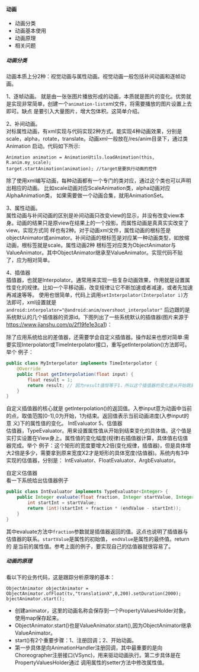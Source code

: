#### 动画

* 动画分类
* 动画基本使用
* 动画原理
* 相关问题 [](../aQA/answer/android/动画QA.md)

##### 动画分类   
动画本质上分2种：视觉动画与属性动画。视觉动画一般包括补间动画和逐帧动画。   

1、逐帧动画。 
就是由一张张图片播放形成的动画，本质就是图片的变化。优势就是实现非常简单，创建一个`animation-list`xml文件，将需要播放的图片设置上去即可。缺点
是要引入大量图片，增大包体积。这简单介绍。

2、补间动画。   
对标属性动画，有xml实现与代码实现2种方式。能实现4种动画效果，分别是scale，alpha，rotate，translate。动画xml一般放在/res/anim目录下，通过类Animation
启动。代码如下所示:
```
Animation animation = AnimationUtils.loadAnimation(this, R.anim.my_scale);
target.startAnimation(animation); //target是要执行动画的控件
```
除了使用xml编写动画，每种动画都有一个专门的类对应，通过这个类也可以声明出相应的动画。 比如scale动画对应ScaleAnimation类，alpha动画对应AlphaAnimation类，
如果需要做一个动画合集，就用AnimationSet。

3、属性动画。  
属性动画与补间动画的区别是补间动画只改变view的显示，并没有改变view本身。动画的结果只是原view在结果上的一个投影。而属性动画是真真实实改变了view。实现方式同
样也有2种。对于动画xml文件，属性动画的根标签是objectAnimator或animator。补间动画的根标签是对应某一种动画类型，如放缩动画，根标签就是scale。属性动画2种
根标签对应类为ObjectAnimator与ValueAnimator。其中ObjectAnimator继承至ValueAnimator。实现代码不贴了，应为相对简单。

4、插值器   
插值器，也就是Interpolator。通常用来实现一些复杂动画效果，作用就是设置属性变化的规律。比如一个平移动画，改变规律让它不断加速或者减速，或者先加速再减速等等。
使用也很简单，代码上调用`setInterpolator(Interpolator i)`方法即可，xml设置就是`android:interpolator="@android:anim/overshoot_interpolator"`
后边跟的是系统默认的几个插值器的资源id。下图列出了一些系统默认的插值器(图片来源于<https://www.jianshu.com/p/2f19fe1e3ca1>)：
[](../图片/img_插值器.png)

除了应用系统给出的差值器，还需要学会自定义插值器。操作起来也想对简单:需要实现Interpolator或TimeInterpolator接口，重写getInterpolation()方法即可。举个
例子：
```java
public class MyInterpolator implements TimeInterpolator {
    @Override
    public float getInterpolation(float input) {
        float result = 1; 
        return result; // 因为result值恒等于1，所以这个插值器的变化是从开始跳到结束。这就是意味着如果在平移动画中，将会一瞬间完成动画。
    }
}
```
自定义插值器的核心就是 getInterpolation()的返回值。入参input意为动画中当前的点，取值范围[0-1],0为开始，1为结束。返回值表示当前动画进度(入参input的意
义)下的属性值的变化。
IntEvaluator
5、估值器   
估值器，TypeEvaluator。用来设置属性值从开始到结束变化的具体值。这个值是实打实设置在View身上。属性值的变化幅度(规律)右插值器计算，具体值右估值器完成。举个
例子：这个矩形的宽度要增大2倍(变化规律，插值器)，但是具体增大2倍是多少，需要拿到原来宽度X2才是矩形的具体宽度(估值器)。系统内有3中实现的估值器，分别是：
IntEvaluator、FloatEvaluator、ArgbEvaluator。

自定义估值器    
看一下系统给出估值器例子
```java
public class IntEvaluator implements TypeEvaluator<Integer> {
    public Integer evaluate(float fraction, Integer startValue, Integer endValue) {
        int startInt = startValue;
        return (int)(startInt + fraction * (endValue - startInt));
    }
}
```
其中evaluate方法中`fraction`参数就是插值器返回的值。这点也说明了插值器与估值器的联系。`startValue`是属性的初始值， `endValue`是属性的最终值。return的
是当前的属性值。参考上面的例子，要实现自己的估值器就很容易了。


##### 动画的原理
看以下的业务代码，这是跟踪分析原理的基本：
```
ObjectAnimator objectAnimator = ObjectAnimator.ofFloat(tv,"translationX",0,200).setDuration(2000);
bjectAnimator.start();
```
* 创建animator，这里的动画名称会保存到一个PropertyValuesHolder对象，使用map保存起来。
* ObjectAnimator.start()也是ValueAnimator.start(),因为ObjectAnimator继承ValueAnimator。
* start()有2个重要步骤：1、注册回调；2、开始动画。
* 第一步具体是向AnimationHandler注册回调，其中最重要的是向Choreographer注册接口(VSync)，用来驱动动画执行。第二步具体是在PropertyValuesHolder通过
  调用属性的setter方法中修改属性值。